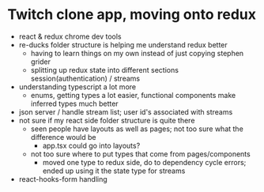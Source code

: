 # Twitch clone app, moving onto redux

- react & redux chrome dev tools
- re-ducks folder structure is helping me understand redux better
  - having to learn things on my own instead of just copying stephen grider
  - splitting up redux state into different sections session(authentication) / streams
- understanding typescript a lot more
  - enums, getting types a lot easier, functional components make inferred types much better
- json server / handle stream list; user id's associated with streams
- not sure if my react side folder structure is quite there
  - seen people have layouts as well as pages; not too sure what the difference would be
    - app.tsx could go into layouts?
  - not too sure where to put types that come from pages/components
    - moved one type to redux side, do to dependency cycle errors; ended up using it the state type for streams
- react-hooks-form handling
